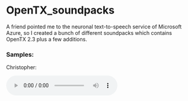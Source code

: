 # OpenTX_soundpacks

A friend pointed me to the neuronal text-to-speech service of Microsoft Azure, so I created a bunch of different soundpacks which contains OpenTX 2.3 plus a few additions.

### Samples:

Christopher: 

<audio controls=true src="https://github.com/mf0o/OpenTX_soundpacks/blob/main/samples/welcome_christopher.wav"/>

<audio controls=true src="https://github.com/mf0o/OpenTX_soundpacks/blob/main/samples/welcome_christopher.mp4"/>

softer Christopher:

 <audio controls=true src="samples/welcome_christopher_soft.wav"/>

Michelle: 

<audio controls=true src="samples/welcome_michelle.wav"/>

Aria: 

<audio controls=true src="samples/welcome_aria.wav"/>
